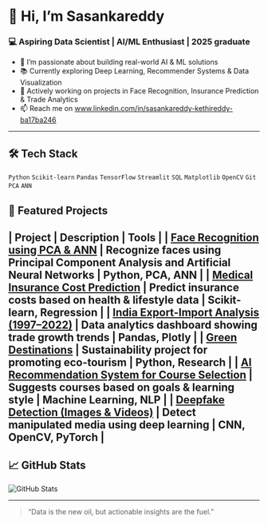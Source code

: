 # 👋 Hi, I’m Sasankareddy

### 💻 Aspiring Data Scientist | AI/ML Enthusiast | 2025 graduate 

- 🧠 I’m passionate about building real-world AI & ML solutions
- 📚 Currently exploring Deep Learning, Recommender Systems & Data Visualization
- 💼 Actively working on projects in Face Recognition, Insurance Prediction & Trade Analytics
- 📫 Reach me on www.linkedin.com/in/sasankareddy-kethireddy-ba17ba246

---

## 🛠️ Tech Stack
`Python` `Scikit-learn` `Pandas` `TensorFlow` `Streamlit` `SQL` `Matplotlib` `OpenCV` `Git` `PCA` `ANN`

## 🚀 Featured Projects

| Project | Description | Tools |
| [Face Recognition using PCA & ANN](https://github.com/Sasankareddy/face-recognition-pca-ann) | Recognize faces using Principal Component Analysis and Artificial Neural Networks | Python, PCA, ANN |
| [Medical Insurance Cost Prediction](https://github.com/Sasankareddy/insurance-cost-ml) | Predict insurance costs based on health & lifestyle data | Scikit-learn, Regression |
| [India Export-Import Analysis (1997–2022)](https://github.com/Sasankareddy/india-trade-analysis) | Data analytics dashboard showing trade growth trends | Pandas, Plotly |
| [Green Destinations](https://github.com/Sasankareddy/green-destinations) | Sustainability project for promoting eco-tourism | Python, Research |
| [AI Recommendation System for Course Selection](https://github.com/Sasankareddy/ai-course-recommender) | Suggests courses based on goals & learning style | Machine Learning, NLP |
| [Deepfake Detection (Images & Videos)](https://github.com/Sasankareddy/deepfake-detection) | Detect manipulated media using deep learning | CNN, OpenCV, PyTorch |
---
## 📈 GitHub Stats

![GitHub Stats](https://github-readme-stats.vercel.app/api?username=Sasankareddy&show_icons=true&theme=radical)

---

> “Data is the new oil, but actionable insights are the fuel.”

